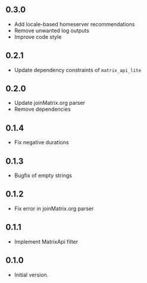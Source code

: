 ## 0.3.0

- Add locale-based homeserver recommendations
- Remove unwanted log outputs
- Improve code style

## 0.2.1

- Update dependency constraints of `matrix_api_lite`

## 0.2.0

- Update joinMatrix.org parser
- Remove dependencies

## 0.1.4

- Fix negative durations

## 0.1.3

- Bugfix of empty strings

## 0.1.2

- Fix error in joinMatrix.org parser

## 0.1.1

- Implement MatrixApi filter

## 0.1.0

- Initial version.
